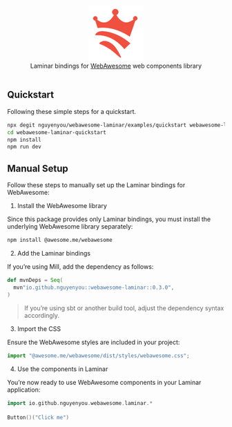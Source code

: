 <p align="center">
  <img src="https://raw.githubusercontent.com/nguyenyou/webawesome-laminar/main/.github/assets/logo.png" />
  <br/>
  <span>Laminar bindings for <a href="https://webawesome.com/">WebAwesome</a> web components library</span>
  <br/><br/>
</p>

## Quickstart

Following these simple steps for a quickstart.

```sh
npx degit nguyenyou/webawesome-laminar/examples/quickstart webawesome-laminar-quickstart
cd webawesome-laminar-quickstart
npm install
npm run dev
```

## Manual Setup

Follow these steps to manually set up the Laminar bindings for WebAwesome:

1. Install the WebAwesome library

Since this package provides only Laminar bindings, you must install the underlying WebAwesome library separately:

```sh
npm install @awesome.me/webawesome
```

2. Add the Laminar bindings

If you’re using Mill, add the dependency as follows:

```scala
def mvnDeps = Seq(
  mvn"io.github.nguyenyou::webawesome-laminar::0.3.0",
)
```

> If you’re using sbt or another build tool, adjust the dependency syntax accordingly.

3. Import the CSS

Ensure the WebAwesome styles are included in your project:

```js
import "@awesome.me/webawesome/dist/styles/webawesome.css";
```

4. Use the components in Laminar

You’re now ready to use WebAwesome components in your Laminar application:

```scala
import io.github.nguyenyou.webawesome.laminar.*

Button()("Click me")
```